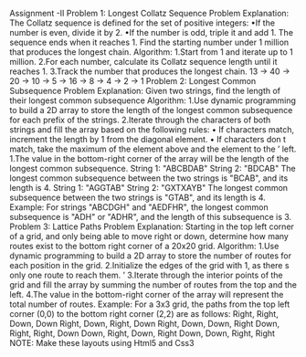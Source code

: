 Assignment -II
Problem 1: Longest Collatz Sequence
Problem Explanation: The Collatz sequence is defined for the set of positive integers:
•If the number is even, divide it by 2.
•If the number is odd, triple it and add 1. The sequence ends when it reaches 1. Find the starting 
number under 1 million that produces the longest chain.
Algorithm:
1.Start from 1 and iterate up to 1 million.
2.For each number, calculate its Collatz sequence length until it reaches 1.
3.Track the number that produces the longest chain.
 13 → 40 → 20 → 10 → 5 → 16 → 8 → 4 → 2 → 1
Problem 2: Longest Common Subsequence
Problem Explanation: Given two strings, find the length of their longest common 
subsequence
Algorithm:
1.Use dynamic programming to build a 2D array to store the length of the longest common 
subsequence for each prefix of the strings.
2.Iterate through the characters of both strings and fill the array based on the following rules:
• If characters match, increment the length by 1 from the diagonal element.
• If characters don t match, take the maximum of the element above and the element to the ’
left.
1.The value in the bottom-right corner of the array will be the length of the longest common 
subsequence.
String 1: "ABCBDAB"
String 2: "BDCAB"
The longest common subsequence between the two strings is "BCAB", and its 
length is 4.
String 1: "AGGTAB"
String 2: "GXTXAYB"
The longest common subsequence between the two strings is "GTAB", and its 
length is 4.
Example:
For strings "ABCDGH" and "AEDFHR", the longest common subsequence is "ADH" 
or "ADHR", and the length of this subsequence is 3.
Problem 3: Lattice Paths
Problem Explanation: Starting in the top left corner of a grid, and only being 
able to move right or down, determine how many routes exist to the bottom right 
corner of a 20x20 grid.
Algorithm:
1.Use dynamic programming to build a 2D array to store the number of routes for each position in 
the grid.
2.Initialize the edges of the grid with 1, as there s only one route to reach them. ’
3.Iterate through the interior points of the grid and fill the array by summing the number of routes 
from the top and the left.
4.The value in the bottom-right corner of the array will represent the total number of routes.
Example: For a 3x3 grid, the paths from the top left corner (0,0) to the bottom 
right corner (2,2) are as follows: Right, Right, Down, Down Right, Down, Right, 
Down Right, Down, Down, Right Down, Right, Right, Down Down, Right, Down, Right 
Down, Down, Right, Right
NOTE: Make these layouts using Html5 and Css3